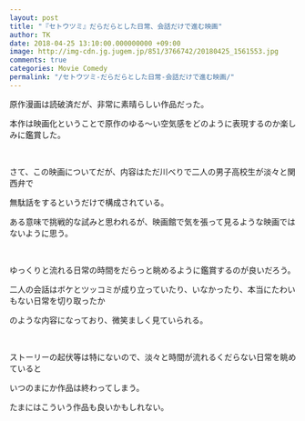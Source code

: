 ```yaml
---
layout: post
title: "『セトウツミ』だらだらとした日常、会話だけで進む映画"
author: TK
date: 2018-04-25 13:10:00.000000000 +09:00
image: http://img-cdn.jg.jugem.jp/851/3766742/20180425_1561553.jpg
comments: true
categories: Movie Comedy
permalink: "/セトウツミ-だらだらとした日常-会話だけで進む映画/"
---
```


<p>原作漫画は読破済だが、非常に素晴らしい作品だった。</p>

<p>本作は映画化ということで原作のゆる～い空気感をどのように表現するのか楽しみに鑑賞した。</p>

<p>&nbsp;</p>

<p>さて、この映画についてだが、内容はただ川べりで二人の男子高校生が淡々と関西弁で</p>

<p>無駄話をするというだけで構成されている。</p>

<p>ある意味で挑戦的な試みと思われるが、映画館で気を張って見るような映画ではないように思う。</p>

<p>&nbsp;</p>

<p>ゆっくりと流れる日常の時間をだらっと眺めるように鑑賞するのが良いだろう。</p>

<p>二人の会話はボケとツッコミが成り立っていたり、いなかったり、本当にたわいもない日常を切り取ったか</p>

<p>のような内容になっており、微笑ましく見ていられる。</p>

<p>&nbsp;</p>

<p>ストーリーの起伏等は特にないので、淡々と時間が流れるくだらない日常を眺めていると</p>

<p>いつのまにか作品は終わってしまう。</p>

<p>たまにはこういう作品も良いかもしれない。</p>

